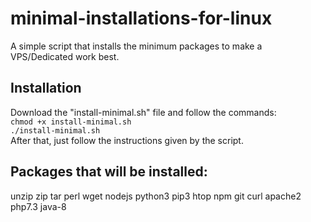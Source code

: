 # minimal-installations-for-linux
A simple script that installs the minimum packages to make a VPS/Dedicated work best.

## Installation
Download the "install-minimal.sh" file and follow the commands:<br/>
`chmod +x install-minimal.sh`<br/>
`./install-minimal.sh`<br/>
After that, just follow the instructions given by the script.

## Packages that will be installed:
unzip
zip
tar
perl
wget
nodejs
python3
pip3
htop
npm
git
curl
apache2
php7.3
java-8
